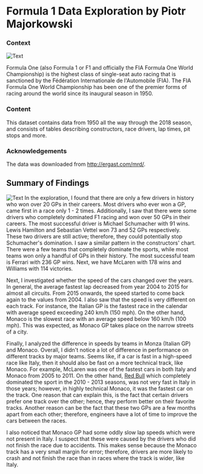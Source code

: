 # Formula 1 Data Exploration by Piotr Majorkowski
### Context
![Text](https://upload.wikimedia.org/wikipedia/commons/thumb/3/33/F1.svg/220px-F1.svg.png)

Formula One (also Formula 1 or F1 and officially the FIA Formula One World Championship) is the highest class of single-seat auto racing that is sanctioned by the Fédération Internationale de l'Automobile (FIA). The FIA Formula One World Championship has been one of the premier forms of racing around the world since its inaugural season in 1950.

### Content
This dataset contains data from 1950 all the way through the 2018 season, and consists of tables describing constructors, race drivers, lap times, pit stops and more.

### Acknowledgements
The data was downloaded from http://ergast.com/mrd/.

## Summary of Findings
![Text](https://www.suzukacircuit.jp/f1_en/images/top_main_2019.jpg)
In the exploration, I found that there are only a few drivers in history who won over 20 GPs in their careers. Most drivers who ever won a GP, came first in a race only 1 - 2 times. Additionally, I saw that there were some drivers who completely dominated F1 racing and won over 50 GPs in their careers. The most successful driver is Michael Schumacher with 91 wins. Lewis Hamilton and Sebastian Vettel won 73 and 52 GPs respectively. These two drivers are still active; therefore, they could potentially stop Schumacher's domination. I saw a similar pattern in the constructors' chart. There were a few teams that completely dominate the sports, while most teams won only a handful of GPs in their history. The most successful team is Ferrari with 236 GP wins. Next, we have McLaren with 178 wins and Williams with 114 victories.

Next, I investigated whether the speed of the cars changed over the years. In general, the average fastest lap decreased from year 2004 to 2015 for almost all circuits. From 2015 onwards, the speed started to come back again to the values from 2004. I also saw that the speed is very different on each track. For instance, the Italian GP is the fastest race in the calendar with average speed exceeding 240 km/h (150 mph). On the other hand, Monaco is the slowest race with an average speed below 160 km/h (100 mph). This was expected, as Monaco GP takes place on the narrow streets of a city.

Finally, I analyzed the difference in speeds by teams in Monza (Italian GP) and Monaco. Overall, I didn't notice a lot of difference in performance on different tracks by major teams. Seems like, if a car is fast in a high-speed race like Italy, then it should also be fast on a more technical track, like Monaco. For example, McLaren was one of the fastest cars in both Italy and Monaco from 2005 to 2011. On the other hand, [Red Bull](https://en.wikipedia.org/wiki/Red_Bull_Racing ) which completely dominated the sport in the 2010 - 2013 seasons, was not very fast in Italy in those years; however, in highly technical Monaco, it was the fastest car on the track. One reason that can explain this, is the fact that certain drivers prefer one track over the other; hence, they perform better on their favorite tracks. Another reason can be the fact that these two GPs are a few months apart from each other; therefore, engineers have a lot of time to improve the cars between the races.

I also noticed that Monaco GP had some oddly slow lap speeds which were not present in Italy. I suspect that these were caused by the drivers who did not finish the race due to accidents. This makes sense because the Monaco track has a very small margin for error; therefore, drivers are more likely to crash and not finish the race than in races where the track is wider, like Italy.
